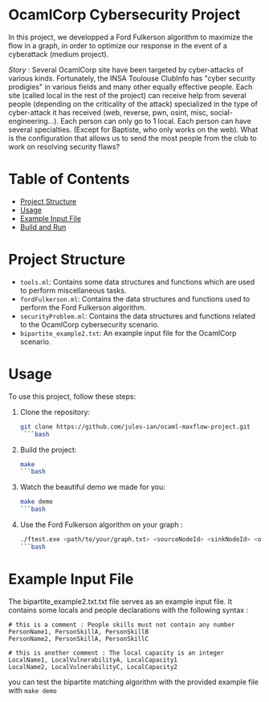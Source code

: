 # OcamlCorp Cybersecurity Project

In this project, we developped a Ford Fulkerson algorithm to maximize the flow in a graph, in order to optimize our response in the event of a cyberattack (medium project).

*Story* : Several OcamlCorp site have been targeted by cyber-attacks of various kinds.
Fortunately, the INSA Toulouse ClubInfo has "cyber security prodigies" in various fields and many other equally effective people. 
Each site (called local in the rest of the project) can receive help from several people (depending on the criticality of the attack) specialized in the type of cyber-attack it has received (web, reverse, pwn, osint, misc, social-engineering...).
Each person can only go to 1 local.
Each person can have several specialties. (Except for Baptiste, who only works on the web).
What is the configuration that allows us to send the most people from the club to work on resolving security flaws? 


# Table of Contents

- [Project Structure](#project-structure)
- [Usage](#usage)
- [Example Input File](#example-input-file)
- [Build and Run](#build-and-run)

# Project Structure

- `tools.ml`: Contains some data structures and functions which are used to perform miscellaneous tasks.
- `fordFulkerson.ml`: Contains the data structures and functions used to perform the Ford Fulkerson algorithm.
- `securityProblem.ml`: Contains the data structures and functions related to the OcamlCorp cybersecurity scenario.
- `bipartite_example2.txt`: An example input file for the OcamlCorp scenario.

# Usage

To use this project, follow these steps:

1. Clone the repository:

   ```bash
   git clone https://github.com/jules-ian/ocaml-maxflow-project.git
    ```bash

2. Build the project:
    ```bash
    make
    ```bash

3. Watch the beautiful demo we made for you:
    ```bash
    make demo
    ```bash

4. Use the Ford Fulkerson algorithm on your graph :
    ```bash
    ./ftest.exe <path/to/your/graph.txt> <sourceNodeId> <sinkNodeId> <outputfile.txt>
    ```bash

# Example Input File

The bipartite_example2.txt.txt file serves as an example input file. It contains some locals and people declarations with the following syntax : 

```
# this is a comment : People skills must not contain any number
PersonName1, PersonSkillA, PersonSkillB
PersonName2, PersonSkillA, PersonSkillC

# this is another comment : The local capacity is an integer
LocalName1, LocalVulnerabilityA, LocalCapacity1
LocalName2, LocalVulnerabilityC, LocalCapacity2
```

you can test the bipartite matching algorithm with the provided example file with `make demo`
